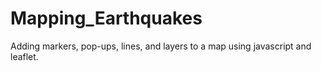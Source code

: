 # Mapping_Earthquakes

Adding markers, pop-ups, lines, and layers to a map using javascript and leaflet.
